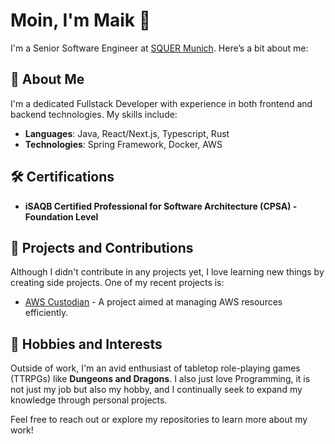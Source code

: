 # Moin, I'm Maik 👋

I'm a Senior Software Engineer
at [SQUER Munich](https://www.squer.io/). Here’s
a bit about me:

## 🌟 About Me

I'm a dedicated Fullstack Developer with experience in both frontend and backend technologies. My skills include:

- **Languages**: Java, React/Next.js, Typescript, Rust
- **Technologies**: Spring Framework, Docker, AWS

## 🛠️ Certifications

- **iSAQB Certified Professional for Software Architecture (CPSA) - Foundation Level**

## 🚀 Projects and Contributions

Although I didn't contribute in any projects yet, I love learning new things by creating side projects. One of my recent
projects is:

- [AWS Custodian](https://github.com/maikbasel/aws-custodian) - A project aimed at managing AWS resources efficiently.

## 🎲 Hobbies and Interests

Outside of work, I'm an avid enthusiast of tabletop role-playing games (TTRPGs) like **Dungeons and Dragons**.
I also just love Programming, it is not just my job but also my hobby, and I continually seek to expand my knowledge
through personal projects.

Feel free to reach out or explore my repositories to learn more about my work!

